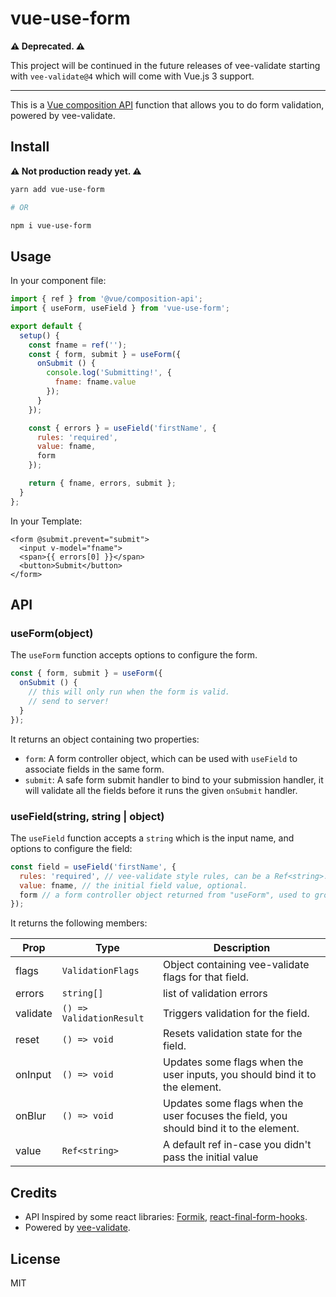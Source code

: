 # vue-use-form

**⚠ Deprecated. ⚠**

This project will be continued in the future releases of vee-validate starting with `vee-validate@4` which will come with Vue.js 3 support.

---

This is a [Vue composition API](https://github.com/vuejs/composition-api) function that allows you to do form validation, powered by vee-validate.

## Install

**⚠ Not production ready yet. ⚠**

```sh
yarn add vue-use-form

# OR

npm i vue-use-form
```

## Usage

In your component file:

```js
import { ref } from '@vue/composition-api';
import { useForm, useField } from 'vue-use-form';

export default {
  setup() {
    const fname = ref('');
    const { form, submit } = useForm({
      onSubmit () {
        console.log('Submitting!', {
          fname: fname.value
        });
      }
    });

    const { errors } = useField('firstName', {
      rules: 'required',
      value: fname,
      form
    });

    return { fname, errors, submit };
  }
};
```

In your Template:

```vue
<form @submit.prevent="submit">
  <input v-model="fname">
  <span>{{ errors[0] }}</span>
  <button>Submit</button>
</form>
```

## API

### useForm(object)

The `useForm` function accepts options to configure the form.

```js
const { form, submit } = useForm({
  onSubmit () {
    // this will only run when the form is valid.
    // send to server!
  }
});
```

It returns an object containing two properties:

- `form`: A form controller object, which can be used with `useField` to associate fields in the same form.
- `submit`: A safe form submit handler to bind to your submission handler, it will validate all the fields before it runs the given `onSubmit` handler.

### useField(string, string | object)

The `useField` function accepts a `string` which is the input name, and options to configure the field:

```js
const field = useField('firstName', {
  rules: 'required', // vee-validate style rules, can be a Ref<string>.
  value: fname, // the initial field value, optional.
  form // a form controller object returned from "useForm", used to group fields. optional.
});
```

It returns the following members:

| Prop     | Type                   | Description                                                                            |
| -------- | ---------------------- | -------------------------------------------------------------------------------------- |
| flags    | `ValidationFlags`        | Object containing vee-validate flags for that field.                                   |
| errors   | `string[]`               | list of validation errors                                                              |
| validate | `() => ValidationResult` | Triggers validation for the field.                                                     |
| reset    | `() => void`             | Resets validation state for the field.                                                 |
| onInput  | `() => void`             | Updates some flags when the user inputs, you should bind it to the element.            |
| onBlur   | `() => void`             | Updates some flags when the user focuses the field, you should bind it to the element. |
| value   | `Ref<string>`  | A default ref in-case you didn't pass the initial value |

## Credits

- API Inspired by some react libraries: [Formik](https://jaredpalmer.com/formik/), [react-final-form-hooks](https://github.com/final-form/react-final-form-hooks).
- Powered by [vee-validate](https://github.com/baianat/vee-validate).

## License

MIT
